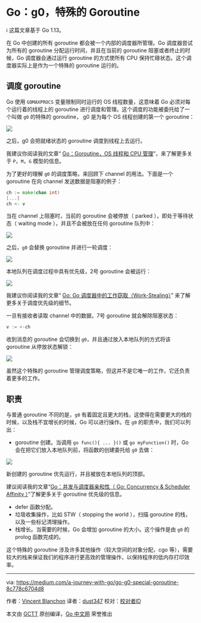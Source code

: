 # Go：g0，特殊的 Goroutine
ℹ️ 这篇文章基于 Go 1.13。

在 Go 中创建的所有 goroutine 都会被一个内部的调度器所管理。Go 调度器尝试为所有的 goroutine 分配运行时间，并且在当前的 goroutine 阻塞或者终止的时候，Go 调度器会通过运行 goroutine 的方式使所有 CPU 保持忙碌状态。这个调度器实际上是作为一个特殊的 goroutine 运行的。

## 调度 goroutine
Go 使用 ```GOMAXPROCS``` 变量限制同时运行的 OS 线程数量，这意味着 Go 必须对每个运行着的线程上的 goroutine 进行调度和管理。这个调度的功能被委托给了一个叫做 ```g0``` 的特殊的 goroutine， g0 是为每个 OS 线程创建的第一个 goroutine：

![](https://github.com/studygolang/gctt-images2/blob/master/20200104-Go-g0-Special-Goroutine/g0-created-for-each-OS-thread.png?raw=true)

之后，g0 会把就绪状态的 goroutine 调度到线程上去运行。

我建议你阅读我的文章“ [Go：Goroutine，OS 线程和 CPU 管理](https://medium.com/a-journey-with-go/go-goroutine-os-thread-and-cpu-management-2f5a5eaf518a)”，来了解更多关于 ```P```，```M```，```G``` 模型的信息。

为了更好的理解 ```g0``` 的调度策略，来回顾下 channel 的用法。下面是一个 goroutine 在向 channel 发送数据是阻塞的例子：

```go
ch := make(chan int)
[...]
ch <- v
```

当在 channel 上阻塞时，当前的 goroutine 会被停放（ parked ），即处于等待状态（ waiting mode ），并且不会被放在任何 goroutine 队列中：

![](https://github.com/studygolang/gctt-images2/blob/master/20200104-Go-g0-Special-Goroutine/blocking-goroutine-will-beparked.png?raw=true)

之后，```g0``` 会替换 goroutine 并进行一轮调度：

![](https://github.com/studygolang/gctt-images2/blob/master/20200104-Go-g0-Special-Goroutine/g0-replaces-the-goroutine.png?raw=true)

本地队列在调度过程中具有优先级，2号 goroutine 会被运行：

![](https://github.com/studygolang/gctt-images2/blob/master/20200104-Go-g0-Special-Goroutine/local-queue-scheduling.png?raw=true)

我建议你阅读我的文章“ [Go: Go 调度器中的工作窃取（Work-Stealing）](https://medium.com/a-journey-with-go/go-work-stealing-in-go-scheduler-d439231be64d)” 来了解更多关于调度优先级的细节。

一旦有接收者读取 channel 中的数据，7号 goroutine 就会解除阻塞状态：

```go
v := <-ch
```

收到消息的 goroutine 会切换到 ```g0```，并且通过放入本地队列的方式将该 goroutine 从停放状态解锁：

![](https://github.com/studygolang/gctt-images2/blob/master/20200104-Go-g0-Special-Goroutine/unlock-the-parked-goroutine.png?raw=true)

虽然这个特殊的 goroutine 管理调度策略，但这并不是它唯一的工作，它还负责着更多的工作。

## 职责
与普通 goroutine 不同的是，```g0``` 有着固定且更大的栈，这使得在需要更大的栈的时候，以及栈不宜增长的时候，Go 可以进行操作。在 ```g0``` 的职责中，我们可以列出：

- goroutine 创建。当调用 ```go func(){ ... }()``` 或 ```go myFunction()``` 时，Go 会在把它们放入本地队列前，将函数的创建委托给 ```g0``` 去做：

![](https://github.com/studygolang/gctt-images2/blob/master/20200104-Go-g0-Special-Goroutine/goroutine-creation.png?raw=true)

新创建的 goroutine 优先运行，并且被放在本地队列的顶部。

建议阅读我的文章“[Go：并发与调度器亲和性（ Go: Concurrency & Scheduler Affinity ）](https://medium.com/a-journey-with-go/go-concurrency-scheduler-affinity-3b678f490488)”了解更多关于 goroutine 优先级的信息。

- defer 函数分配。
- 垃圾收集操作，比如 STW（ stopping the world ），扫描 goroutine 的栈，以及一些标记清理操作。
- 栈增长。当需要的时候，Go 会增加 goroutine 的大小。这个操作是由 ```g0``` 的 prolog 函数完成的。

这个特殊的 goroutine 涉及许多其他操作（较大空间的对象分配，cgo 等），需要较大的栈来保证我们的程序进行更高效的管理操作，以保持程序的低内存打印效率。

---
via: https://medium.com/a-journey-with-go/go-g0-special-goroutine-8c778c6704d8

作者：[Vincent Blanchon](https://medium.com/@blanchon.vincent)
译者：[dust347](https://github.com/dust347)
校对：[校对者ID](https://github.com/校对者ID)

本文由 [GCTT](https://github.com/studygolang/GCTT) 原创编译，[Go 中文网](https://studygolang.com/) 荣誉推出
